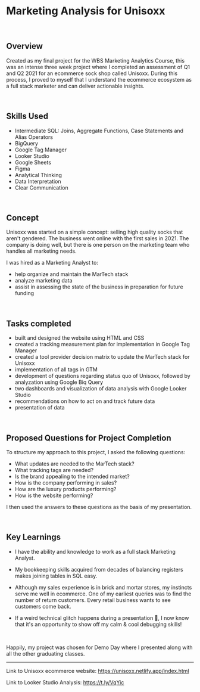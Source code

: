 # Marketing Analysis for Unisoxx

$~~~~~~~~~~$

## Overview
Created as my final project for the WBS Marketing Analytics Course, this was an intense three week project where I completed an assessment of Q1 and Q2 2021 for an ecommerce sock shop called Unisoxx. During this process, I proved to myself that I understand the ecommerce ecosystem as a full stack marketer and can deliver actionable insights.

$~~~~~~~~~~$

## Skills Used
- Intermediate SQL: Joins, Aggregate Functions, Case Statements and Alias Operators
- BigQuery
- Google Tag Manager
- Looker Studio
- Google Sheets
- Figma
- Analytical Thinking
- Data Interpretation
- Clear Communication

$~~~~~~~~~~$

## Concept

Unisoxx was started on a simple concept: selling high quality socks that aren't gendered. 
The business went online with the first sales in 2021. The company is doing well, but there is one person on the marketing team who handles all marketing needs.

I was hired as a Marketing Analyst to: 
- help organize and maintain the MarTech stack
- analyze marketing data 
- assist in assessing the state of the business in preparation for future funding

$~~~~~~~~~~$

## Tasks completed
- built and designed the website using HTML and CSS
- created a tracking measurement plan for implementation in Google Tag Manager
- created a tool provider decision matrix to update the MarTech stack for Unisoxx
- implementation of all tags in GTM
- development of questions regarding status quo of Unisoxx, followed by analyzation using Google Biq Query
- two dashboards and visualization of data analysis with Google Looker Studio
- recommendations on how to act on and track future data 
- presentation of data

$~~~~~~~~~~$

## Proposed Questions for Project Completion

To structure my approach to this project, I asked the following questions:
- What updates are needed to the MarTech stack?
- What tracking tags are needed?
- Is the brand appealing to the intended market?
- How is the company performing in sales?
- How are the luxury products performing?
- How is the website performing?

I then used the answers to these questions as the basis of my presentation.

$~~~~~~~~~$

## Key Learnings

- I have the ability and knowledge to work as a full stack Marketing Analyst.
  
- My bookkeeping skills acquired from decades of balancing registers makes joining tables in SQL easy.

- Although my sales experience is in brick and mortar stores, my instincts serve me well in ecommerce. One of my earliest queries was to find the number of return customers. Every retail business wants to see customers come back.

- If a weird technical glitch happens during a presentation 😬, I now know that it's an opportunity to show off my calm & cool debugging skills!

$~~~~~~~~~~$

Happily, my project was chosen for Demo Day where I presented along with all the other graduating classes.

*****

Link to Unisoxx ecommerce website: https://unisoxx.netlify.app/index.html

Link to Looker Studio Analysis: https://t.ly/VqYic



